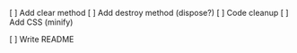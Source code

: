 [ ] Add clear method
[ ] Add destroy method (dispose?)
[ ] Code cleanup
[ ] Add CSS (minify)

[ ] Write README